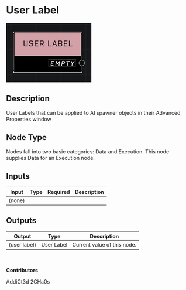 # User Label
![](../../../.gitbook/assets/user-label.JPG)

## Description
User Labels that can be applied to AI spawner objects in their Advanced Properties window

## Node Type
Nodes fall into two basic categories: Data and Execution. This node supplies Data for an Execution node.

## Inputs
| Input | Type | Required | Description |
|------------------|------------------|----------|--------------------------------------------------------------|
| (none) |  |  |  |

## Outputs
| Output | Type | Description |
|------------------|------------------|--------------------------------------------------------------|
| (user label) | User Label | Current value of this node. |


\
\
**Contributors**

AddiCt3d 2CHa0s
